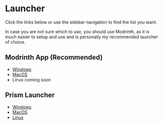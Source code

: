 # Launcher

Click the links below or use the sidebar navigation to find the list you want.

In case you are not sure which to use, you should use Modrinth, as it is much easier to setup and use and is personally my recommended launcher of choice.

## Modrinth App (Recommended)

* [Windows](https://alternatives.microcontrollers.dev/launcher/modrinth_win)
* [MacOS](https://alternatives.microcontrollers.dev/launcher/modrinth_mac)
* Linux coming soon

## Prism Launcher

* [Windows](https://alternatives.microcontrollers.dev/launcher/prism_win)
* [MacOS](https://alternatives.microcontrollers.dev/launcher/prism_mac)
* [Linux](https://alternatives.microcontrollers.dev/launcher/prism_gnu)
